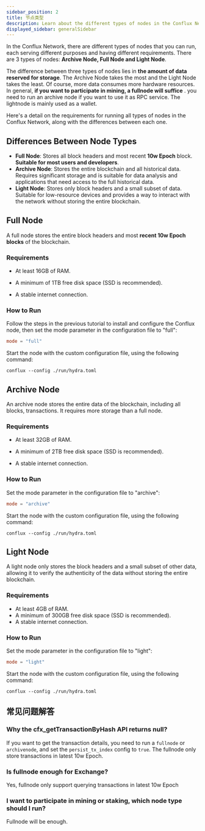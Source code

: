 ```yaml
---
sidebar_position: 2
title: 节点类型
description: Learn about the different types of nodes in the Conflux Network.
displayed_sidebar: generalSidebar
---
```


In the Conflux Network, there are different types of nodes that you can run, each serving different purposes and having different requirements. There are 3 types of nodes: **Archive Node, Full Node and Light Node**.

The difference between three types of nodes lies in **the amount of data reserved for storage**. The Archive Node takes the most and the Light Node takes the least. Of course, more data consumes more hardware resources. In general, **if you want to participate in mining, a fullnode will suffice** . you need to run an archive node if you want to use it as RPC service. The lightnode is mainly used as a wallet.

Here's a detail on the requirements for running all types of nodes in the Conflux Network, along with the differences between each one.

## Differences Between Node Types

* **Full Node**: Stores all block headers and most recent **10w Epoch** block. **Suitable for most users and developers**.
* **Archive Node**: Stores the entire blockchain and all historical data. Requires significant storage and is suitable for data analysis and applications that need access to the full historical data.
* **Light Node**: Stores only block headers and a small subset of data. Suitable for low-resource devices and provides a way to interact with the network without storing the entire blockchain.

## Full Node

A full node stores the entire block headers and most **recent 10w Epoch blocks** of the blockchain.

### Requirements

* At least 16GB of RAM.

* A minimum of 1TB free disk space (SSD is recommended).

* A stable internet connection.

### How to Run

Follow the steps in the previous tutorial to install and configure the Conflux node, then set the mode parameter in the configuration file to "full":

```toml
mode = "full" 
```

Start the node with the custom configuration file, using the following command:

```shell
conflux --config ./run/hydra.toml 
```

## Archive Node

An archive node stores the entire data of the blockchain, including all blocks, transactions. It requires more storage than a full node.

### Requirements

* At least 32GB of RAM.

* A minimum of 2TB free disk space (SSD is recommended).

* A stable internet connection.

### How to Run

Set the mode parameter in the configuration file to "archive":

```toml
mode = "archive" 
```

Start the node with the custom configuration file, using the following command:

```shell
conflux --config ./run/hydra.toml 
```

## Light Node

A light node only stores the block headers and a small subset of other data, allowing it to verify the authenticity of the data without storing the entire blockchain.

### Requirements

* At least 4GB of RAM.
* A minimum of 300GB free disk space (SSD is recommended).
* A stable internet connection.

### How to Run

Set the mode parameter in the configuration file to "light":

```toml
mode = "light" 
```

Start the node with the custom configuration file, using the following command:

```shell
conflux --config ./run/hydra.toml 
```

## 常见问题解答

### Why the cfx_getTransactionByHash API returns null?

If you want to get the transaction details, you need to run a `fullnode` or `archivenode`, and set the `persist_tx_index` config to `true`. The fullnode only store transactions in latest 10w Epoch.

### Is fullnode enough for Exchange?

Yes, fullnode only support querying transactions in latest 10w Epoch

### I want to participate in mining or staking, which node type should I run?

Fullnode will be enough.
